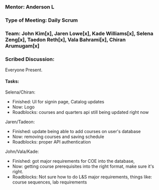 ### Mentor: Anderson L
### Type of Meeting: Daily Scrum
### Team: John Kim[x], Jaren Lowe[x], Kade Williams[x], Selena Zeng[x], Taedon Reth[x], Vala Bahrami[x], Chiran Arumugam[x]

### Scribed Discussion:

Everyone Present.

#### Tasks:

Selena/Chiran:
- Finished: UI for signin page, Catalog updates
- Now: Logo
- Roadblocks: courses and quarters api still being updated right now

Jaren/Tadeon:
- Finished: update being able to add courses on user's database
- Now: removing courses and saving schedule
- Roadblocks: proper API authentication

John/Vala/Kade:
- Finished: got major requirements for COE into the database, 
- Now: getting course prerequisites into the right format, make sure it's right.
- Roadblocks: Not sure how to do L&S major requirements, things like: course sequences, lab requirements
